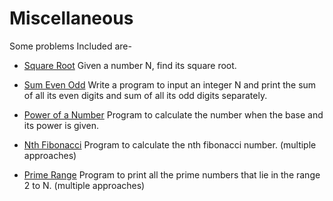 # Miscellaneous

Some problems Included are-

- [Square Root](./MSC_0001_Square_Root.java)
  Given a number N, find its square root.

- [Sum Even Odd](./MSC_0002_Sum_Even_Odd.java)
  Write a program to input an integer N and print the sum of all its even digits and sum of all its odd digits separately.

- [Power of a Number](./MSC_0003_Power_Of_A_Number)
  Program to calculate the number when the base and its power is given.

- [Nth Fibonacci](./MSC_0004_Nth_Fibonacci.java)
  Program to calculate the nth fibonacci number. (multiple approaches)

- [Prime Range](./MSC_0005_Prime_Range.java)
  Program to print all the prime numbers that lie in the range 2 to N. (multiple approaches)
  